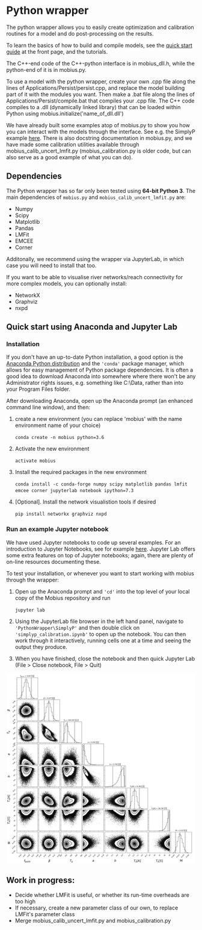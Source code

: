# Python wrapper

The python wrapper allows you to easily create optimization and calibration routines for a model and do post-processing on the results.

To learn the basics of how to build and compile models, see the [quick start guide](https://github.com/NIVANorge/Mobius#quick-start-guide) at the front page, and the tutorials.

The C++-end code of the C++-python interface is in mobius_dll.h, while the python-end of it is in mobius.py.

To use a model with the python wrapper, create your own .cpp file along the lines of Applications/Persist/persist.cpp, and replace the model building part of it with the modules you want. Then make a .bat file along the lines of Applications/Persist/compile.bat that compiles your .cpp file. The C++ code compiles to a .dll (dynamically linked library) that can be loaded within Python using mobius.initialize('name_of_dll.dll')

We have already built some examples atop of mobius.py to show you how you can interact with the models through the interface. See e.g. the SimplyP example [here](https://nbviewer.jupyter.org/github/NIVANorge/Mobius/blob/master/PythonWrapper/SimplyP/simplyp_calibration.ipynb). There is also docstring documentation in mobius.py, and we have made some calibration utilities available through mobius_calib_uncert_lmfit.py (mobius_calibration.py is older code, but can also serve as a good example of what you can do).

## Dependencies

The Python wrapper has so far only been tested using **64-bit Python 3**. The main dependencies of `mobius.py` and `mobius_calib_uncert_lmfit.py` are:

 * Numpy
 * Scipy
 * Matplotlib
 * Pandas
 * LMFit
 * EMCEE
 * Corner

Additonally, we recommend using the wrapper via JupyterLab, in which case you will need to install that too.

If you want to be able to visualise river networks/reach connectivity for more complex models, you can optionally install:

 * NetworkX
 * Graphviz
 * nxpd

## Quick start using Anaconda and Jupyter Lab

### Installation

If you don't have an up-to-date Python installation, a good option is the [Anaconda Python distribution](https://www.anaconda.com/distribution/) and the `'conda'` package manager, which allows for easy management of Python package dependencies. It is often a good idea to download Anaconda into somewhere where there won't be any Administrator rights issues, e.g. something like C:\Data, rather than into your Program Files folder.

After downloading Anaconda, open up the Anaconda prompt (an enhanced command line window), and then:

1. create a new environment (you can replace 'mobius' with the name environment name of your choice)

    `conda create -n mobius python=3.6`
    
2. Activate the new environment

    `activate mobius`
    
3. Install the required packages in the new environment

    `conda install -c conda-forge numpy scipy matplotlib pandas lmfit emcee corner jupyterlab notebook ipython=7.3`
    
4. [Optional]. Install the network visualistion tools if desired

    `pip install networkx graphviz nxpd`

### Run an example Jupyter notebook   

We have used Jupyter notebooks to code up several examples. For an introduction to Jupyter Notebooks, see for example [here](https://realpython.com/jupyter-notebook-introduction/). Jupyter Lab offers some extra features on top of Jupyter notebooks; again, there are plenty of on-line resources documenting these.

To test your installation, or whenever you want to start working with mobius through the wrapper:

1. Open up the Anaconda prompt and `'cd'` into the top level of your local copy of the Mobius repository and run

    `jupyter lab`
    
2. Using the JupyterLab file browser in the left hand panel, navigate to `'PythonWrapper\SimplyP'` and then double click on `'simplyp_calibration.ipynb'` to open up the notebook. You can then work through it interactively, running cells one at a time and seeing the output they produce.

3. When you have finished, close the notebook and then quick Jupyter Lab (File > Close notebook, File > Quit)

![Alt text](../Documentation/img/triangle_plot.png?raw=true "Triangle plot from running emcee on reach flow in SimplyP")

## Work in progress:
* Decide whether LMFit is useful, or whether its run-time overheads are too high
* If necessary, create a new parameter class of our own, to replace LMFit's parameter class
* Merge mobius_calib_uncert_lmfit.py and mobius_calibration.py

